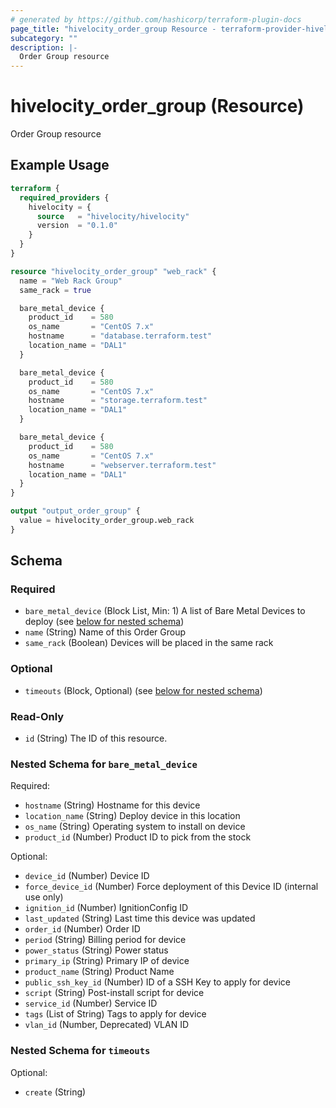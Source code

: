 ```yaml
---
# generated by https://github.com/hashicorp/terraform-plugin-docs
page_title: "hivelocity_order_group Resource - terraform-provider-hivelocity"
subcategory: ""
description: |-
  Order Group resource
---
```


# hivelocity_order_group (Resource)

Order Group resource

## Example Usage

```terraform
terraform {
  required_providers {
    hivelocity = {
      source   = "hivelocity/hivelocity"
      version  = "0.1.0"
    }
  }
}

resource "hivelocity_order_group" "web_rack" {
  name = "Web Rack Group"
  same_rack = true

  bare_metal_device {
    product_id    = 580
    os_name       = "CentOS 7.x"
    hostname      = "database.terraform.test"
    location_name = "DAL1"
  }

  bare_metal_device {
    product_id    = 580
    os_name       = "CentOS 7.x"
    hostname      = "storage.terraform.test"
    location_name = "DAL1"
  }

  bare_metal_device {
    product_id    = 580
    os_name       = "CentOS 7.x"
    hostname      = "webserver.terraform.test"
    location_name = "DAL1"
  }
}

output "output_order_group" {
  value = hivelocity_order_group.web_rack
}
```

<!-- schema generated by tfplugindocs -->
## Schema

### Required

- `bare_metal_device` (Block List, Min: 1) A list of Bare Metal Devices to deploy (see [below for nested schema](#nestedblock--bare_metal_device))
- `name` (String) Name of this Order Group
- `same_rack` (Boolean) Devices will be placed in the same rack

### Optional

- `timeouts` (Block, Optional) (see [below for nested schema](#nestedblock--timeouts))

### Read-Only

- `id` (String) The ID of this resource.

<a id="nestedblock--bare_metal_device"></a>
### Nested Schema for `bare_metal_device`

Required:

- `hostname` (String) Hostname for this device
- `location_name` (String) Deploy device in this location
- `os_name` (String) Operating system to install on device
- `product_id` (Number) Product ID to pick from the stock

Optional:

- `device_id` (Number) Device ID
- `force_device_id` (Number) Force deployment of this Device ID (internal use only)
- `ignition_id` (Number) IgnitionConfig ID
- `last_updated` (String) Last time this device was updated
- `order_id` (Number) Order ID
- `period` (String) Billing period for device
- `power_status` (String) Power status
- `primary_ip` (String) Primary IP of device
- `product_name` (String) Product Name
- `public_ssh_key_id` (Number) ID of a SSH Key to apply for device
- `script` (String) Post-install script for device
- `service_id` (Number) Service ID
- `tags` (List of String) Tags to apply for device
- `vlan_id` (Number, Deprecated) VLAN ID


<a id="nestedblock--timeouts"></a>
### Nested Schema for `timeouts`

Optional:

- `create` (String)


